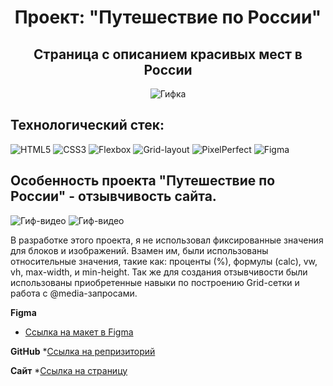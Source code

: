 <h1 align='center'>Проект: "Путешествие по России"</h1>
<h2 align='center'>Страница с описанием красивых мест в России</h2>
<div align='center'>
  <img src ='./images/travel.gif' alt='Гифка'>
</div>

## Технологический стек:  

![HTML5](https://img.shields.io/badge/html5-%23E34F26.svg?style=for-the-badge&logo=html5&logoColor=white)
![CSS3](https://img.shields.io/badge/css3-%231572B6.svg?style=for-the-badge&logo=css3&logoColor=white)
![Flexbox](https://img.shields.io/badge/flexbox-%23ED8B00.svg?style=for-the-badge&logo=flexbox3&logoColor=white)
![Grid-layout](https://img.shields.io/badge/grid-%23239120.svg?style=for-the-badge&logo=grid&logoColor=white)
![PixelPerfect](https://img.shields.io/badge/PixelPerfect-7D4698?style=for-the-badge&logo=PixelPerfect&logoColor=white)
![Figma](https://img.shields.io/badge/figma-%23F24E1E.svg?style=for-the-badge&logo=figma&logoColor=white)

## Особенность проекта "Путешествие по России" - отзывчивость сайта. 
<div>
  <img src='./images/gif1' alt='Гиф-видео'>
  <img src='./images/gif2' alt='Гиф-видео'>
</div>

В разработке этого проекта, я не использовал фиксированные значения для блоков и изображений. Взамен им, были использованы относительные значения, такие как: проценты (%), формулы (calc), vw, vh, max-width, и min-height. Так же для создания отзывчивости были использованы приобретенные навыки по построению Grid-сетки и работа с @media-запросами.   

**Figma**
* [Ссылка на макет в Figma](https://www.figma.com/file/5S2WSbEFL6awjVWJ0NWL8Q/Sprint-3_-Russia-_-desktop-mobile?node-id=28503%3A0)

**GitHub**
*[Ссылка на репризиторий](https://ggertzog.github.io/russian-travel/index.html)

**Сайт**
*[Ссылка на страницу](https://ggertzog.github.io/russian-travel/)


